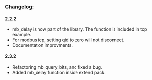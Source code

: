 ### Changelog:

#### 2.2.2
- mb_delay is now part of the library. The function is included in tcp example.
- For modbus tcp, setting qid to zero will not disconnect.
- Documentation improvments.

#### 2.3.2
- Refactoring mb_query_bits, and fixed a bug.
- Added mb_delay function inside extend pack.
